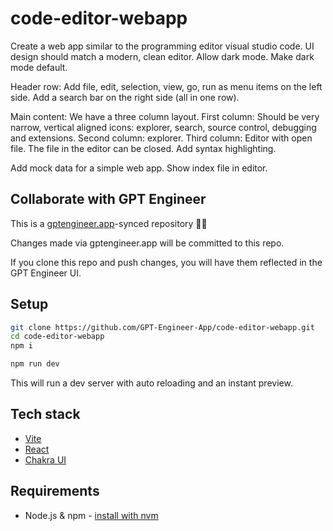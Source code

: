 # code-editor-webapp

Create a web app similar to the programming editor visual studio code. UI design should match a modern, clean editor. Allow dark mode. Make dark mode default. 

Header row: Add file, edit, selection, view, go, run as menu items on the left side. Add a search bar on the right side (all in one row). 

Main content: 
We have a three column layout. 
First column: Should be very narrow, vertical aligned icons: explorer, search, source control, debugging and extensions. 
Second column: explorer. 
Third column: Editor with open file.  The file in the editor can be closed. Add syntax highlighting.

Add mock data for a simple web app. Show index file in editor. 

## Collaborate with GPT Engineer

This is a [gptengineer.app](https://gptengineer.app)-synced repository 🌟🤖

Changes made via gptengineer.app will be committed to this repo.

If you clone this repo and push changes, you will have them reflected in the GPT Engineer UI.

## Setup

```sh
git clone https://github.com/GPT-Engineer-App/code-editor-webapp.git
cd code-editor-webapp
npm i
```

```sh
npm run dev
```

This will run a dev server with auto reloading and an instant preview.

## Tech stack

- [Vite](https://vitejs.dev/)
- [React](https://react.dev/)
- [Chakra UI](https://chakra-ui.com/)

## Requirements

- Node.js & npm - [install with nvm](https://github.com/nvm-sh/nvm#installing-and-updating)
